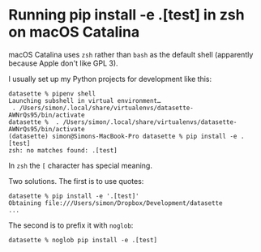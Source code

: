 # Running pip install -e .[test] in zsh on macOS Catalina

macOS Catalina uses `zsh` rather than `bash` as the default shell (apparently because Apple don't like GPL 3).

I usually set up my Python projects for development like this:

    datasette % pipenv shell
    Launching subshell in virtual environment…
     . /Users/simon/.local/share/virtualenvs/datasette-AWNrQs95/bin/activate                                                                         
    datasette %  . /Users/simon/.local/share/virtualenvs/datasette-AWNrQs95/bin/activate
    (datasette) simon@Simons-MacBook-Pro datasette % pip install -e .[test]
    zsh: no matches found: .[test]

In `zsh` the `[` character has special meaning.

Two solutions. The first is to use quotes:

    datasette % pip install -e '.[test]'
    Obtaining file:///Users/simon/Dropbox/Development/datasette
    ...

The second is to prefix it with `noglob`:

    datasette % noglob pip install -e .[test]
